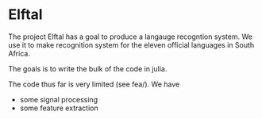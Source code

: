 Elftal
======

The project Elftal has a goal to produce a langauge recogntion system.  We use it to make recognition system for the eleven official languages in South Africa. 

The goals is to write the bulk of the code in julia. 

The code thus far is very limited (see fea/).  We have
 - some signal processing
 - some feature extraction
